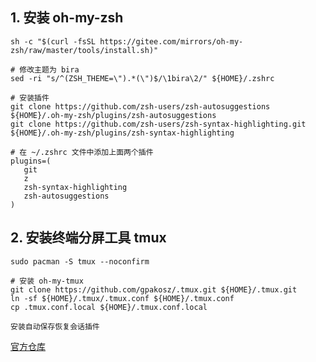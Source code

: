## 1. 安装 oh-my-zsh

```shell
sh -c "$(curl -fsSL https://gitee.com/mirrors/oh-my-zsh/raw/master/tools/install.sh)"

# 修改主题为 bira
sed -ri "s/^(ZSH_THEME=\").*(\")$/\1bira\2/" ${HOME}/.zshrc

# 安装插件
git clone https://github.com/zsh-users/zsh-autosuggestions ${HOME}/.oh-my-zsh/plugins/zsh-autosuggestions
git clone https://github.com/zsh-users/zsh-syntax-highlighting.git ${HOME}/.oh-my-zsh/plugins/zsh-syntax-highlighting

# 在 ~/.zshrc 文件中添加上面两个插件
plugins=(
   git
   z
   zsh-syntax-highlighting
   zsh-autosuggestions
)
```

## 2. 安装终端分屏工具 tmux

```shell
sudo pacman -S tmux --noconfirm

# 安装 oh-my-tmux
git clone https://github.com/gpakosz/.tmux.git ${HOME}/.tmux.git
ln -sf ${HOME}/.tmux/.tmux.conf ${HOME}/.tmux.conf
cp .tmux.conf.local ${HOME}/.tmux.conf.local
```

`安装自动保存恢复会话插件`

[官方仓库](https://github.com/tmux-plugins/tmux-resurrect)
